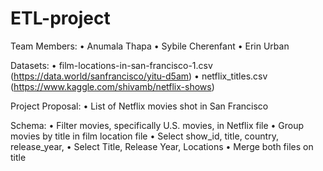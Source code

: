 # ETL-project

Team Members:
•	Anumala Thapa
•	Sybile Cherenfant
•	Erin Urban


Datasets:
•   film-locations-in-san-francisco-1.csv (https://data.world/sanfrancisco/yitu-d5am)
•	netflix_titles.csv (https://www.kaggle.com/shivamb/netflix-shows)



Project Proposal:
•	List of Netflix movies shot in San Francisco


Schema:
•	Filter movies, specifically U.S. movies, in Netflix file
•	Group movies by title in film location file
•	Select show_id, title, country, release_year, 
•	Select 	Title, Release Year, Locations
•	Merge both files on title

